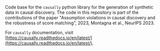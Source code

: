 Code base for the `causally` python library for the generation of synthetic data in causal discovery. The code in this repository is part of the contributions of the paper "Assumption violations in causal discovery and the robustness of score matching", 2023, Montagna et al., NeurIPS 2023.

For ``causally`` documentation,  visit [https://causally.readthedocs.io/en/latest/](https://causally.readthedocs.io/en/latest/).
